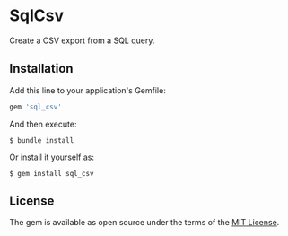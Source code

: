 # SqlCsv

Create a CSV export from a SQL query.

## Installation

Add this line to your application's Gemfile:

```ruby
gem 'sql_csv'
```

And then execute:

    $ bundle install

Or install it yourself as:

    $ gem install sql_csv

## License

The gem is available as open source under the terms of the [MIT License](https://opensource.org/licenses/MIT).
